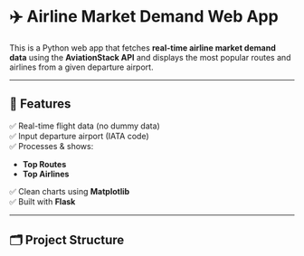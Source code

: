 # ✈️ Airline Market Demand Web App

This is a Python web app that fetches **real-time airline market demand data** using the **AviationStack API** and displays the most popular routes and airlines from a given departure airport.

---

## 🚀 Features

✅ Real-time flight data (no dummy data)  
✅ Input departure airport (IATA code)  
✅ Processes & shows:
- **Top Routes**
- **Top Airlines**

✅ Clean charts using **Matplotlib**  
✅ Built with **Flask**

---

## 🗂️ Project Structure

